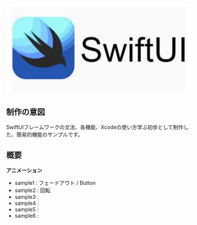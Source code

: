 ![SwiftUI-Img](./SwiftUI-Img.png)
## 制作の意図
SwiftUIフレームワークの文法、各機能、Xcodeの使い方学ぶ初歩として制作した、簡易的機能のサンプルです。

## 概要
**アニメーション**
* sample1 : フェードアウト / Button
* sample2 : 回転
* sample3 : 
* sample4 :
* sample5 :
* sample6 : 


